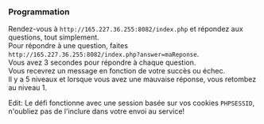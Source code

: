 ### Programmation  
Rendez-vous à `http://165.227.36.255:8082/index.php` et répondez aux questions, tout simplement.  
Pour répondre à une question, faites `http://165.227.36.255:8082/index.php?answer=maReponse`.  
Vous avez 3 secondes pour répondre à chaque question.  
Vous recevrez un message en fonction de votre succès ou échec.  
Il y a 5 niveaux et lorsque vous avez une mauvaise réponse, vous retombez au niveau 1.
    
Edit: Le défi fonctionne avec une session basée sur vos cookies `PHPSESSID`, n'oubliez pas de l'inclure dans votre envoi au service!
